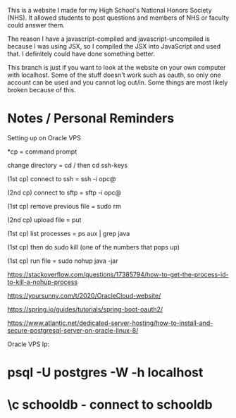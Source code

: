 This is a website I made for my High School's National Honors Society (NHS). It allowed students to post questions and members of NHS or faculty could answer them.

The reason I have a javascript-compiled and javascript-uncompiled is because I was using JSX, so I compiled the JSX into JavaScript and used that. I definitely could have done something better.

This branch is just if you want to look at the website on your own computer with localhost. Some of the stuff doesn't work such as oauth, so only one account can be used and you cannot log out/in. 
Some things are most likely broken because of this.

# Notes / Personal Reminders

Setting up on Oracle VPS

*cp = command prompt

change directory = cd / then cd ssh-keys

(1st cp) connect to ssh =  ssh -i <key-file> opc@<ip>

(2nd cp) connect to sftp =  sftp -i <key-file> opc@<ip>

(1st cp) remove previous file = sudo rm <file name>

(2nd cp) upload file = put <jar file>

(1st cp) list processes = ps aux | grep java

(1st cp) then do sudo kill <id> (one of the numbers that pops up)

(1st cp) run file = sudo nohup java -jar <jar file>

https://stackoverflow.com/questions/17385794/how-to-get-the-process-id-to-kill-a-nohup-process

https://yoursunny.com/t/2020/OracleCloud-website/

https://spring.io/guides/tutorials/spring-boot-oauth2/

https://www.atlantic.net/dedicated-server-hosting/how-to-install-and-secure-postgresql-server-on-oracle-linux-8/

Oracle VPS Ip: <IP>

# psql -U postgres -W  -h localhost
# \c schooldb - connect to schooldb